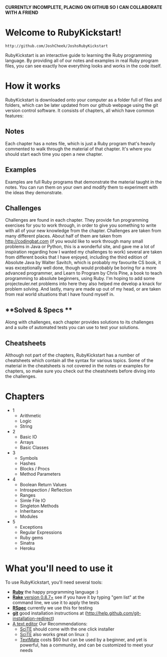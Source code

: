 **CURRENTLY INCOMPLETE, PLACING ON GITHUB SO I CAN COLLABORATE WITH A FRIEND**

Welcome to RubyKickstart!
=========================

    http://github.com/JoshCheek/JoshsRubyKickstart

RubyKickstart is an interactive guide to learning the Ruby programming language.
By providing all of our notes and examples in real Ruby program files, you can see exactly how
everything looks and works in the code itself.



How it works
============

RubyKickstart is downloaded onto your computer as a folder full of files and folders, which can be later
updated from our github webpage using the git version control software. It consists of chapters, all which
have common features:

  **Notes**
  ---------
  Each chapter has a notes file, which is just a Ruby program that's heavily commented to walk
  through the material of that chapter. It's where you should start each time you open a new chapter.

  **Examples**
  ------------
  Examples are full Ruby programs that demonstrate the material taught in the notes. You can run them
  on your own and modify them to experiment with the ideas they demonstrate.

  **Challenges**
  --------------
  Challenges are found in each chapter. They provide fun programming exercises for you to work through,
  in order to give you something to write with all of your new knowledge from the chapter. Challenges are taken
  from many different places. About half of them are taken from <http://codingbat.com> (if you would like to work through many
  small problems in Java or Python, this is a wonderful site, and gave me a lot of inspiration regarding how I wanted my challenges to work)
  several are taken from different books that I have enjoyed, including the third edition of Absolute Java by Walter Savitch, 
  which is probably my favourite CS book, it was exceptionally well done, though would probably be boring for a more advanced 
  programmer, and Learn to Program by Chris Pine, a book to teach programming to absolute beginners, using Ruby. 
  I'm hoping to add some projecteuler.net problems into here they also helped me develop a knack for problem solving. 
  And lastly, many are made up out of my head, or are taken from real world situations that I have found myself in.

  **Solved & Specs **
  -------------------
  Along with challenges, each chapter provides solutions to its challenges and 
  a suite of automated tests you can use to test your solutions.

  **Cheatsheets**
  ---------------
  Although not part of the chapters, RubyKickstart has a number of cheatsheets which contain all the syntax
  for various topics. Some of the material in the cheatsheets is not covered in the notes or examples for chapters,
  so make sure you check out the cheatsheets before diving into the challenges.

   
Chapters
========

- 1
    * Arithmetic
    * Logic
    * String
- 2 
    * Basic IO
    * Arrays
    * Basic Classes
- 3 
    * Symbols
    * Hashes
    * Blocks / Procs
    * Method Parameters
- 4
    * Boolean Return Values
    * Introspection / Reflection
    * Ranges
    * Simle File IO
    * Singleton Methods
    * Inheritance
    * Modules
- 5
    * Exceptions
    * Regular Expressions
    * Ruby gems
    * Sinatra
    * Heroku


    
What you'll need to use it 
==========================

 To use RubyKickstart, you'll need several tools:

   - [**Ruby**](http://www.ruby-lang.org/en/) the happy programming language :)
   - [**Rake** version 0.8.7+](http://rubygems.org/gems/rake) see if you have it by typing "gem list" at the command line, we use it to apply the tests
   - [**RSpec**](http://rubygems.org/gems/rspec) currently we use this for testing
   - [**git**](http://help.github.com/git-installation-redirect) good installation instructions at (http://help.github.com/git-installation-redirect)
   - [A text editor](http://texteditors.org/cgi-bin/wiki.pl) Our Recommendations: 
     * [SciTE](http://www.scintilla.org/SciTE.html) should come with the one click installer
     * [SciTE](http://www.scintilla.org/SciTE.html) also works great on linux :)
     * [TextMate](http://macromates.com/) costs $60 but can be used by a beginner, and yet is powerful, has a community, and can be customized to meet your needs

